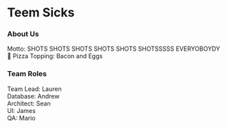 
# Teem Sicks

### About Us
Motto: SHOTS SHOTS SHOTS SHOTS SHOTS SHOTSSSSS EVERYOBOYDY :beer:
Pizza Topping: Bacon and Eggs  

### Team Roles
Team Lead: Lauren  
Database: Andrew  
Architect: Sean  
UI: James  
QA: Mario  
